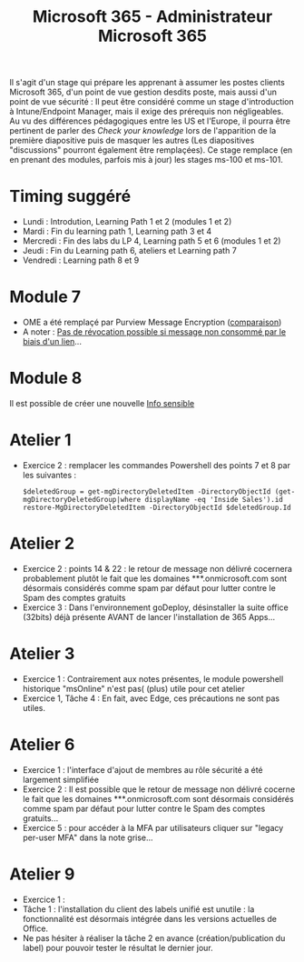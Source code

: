 ﻿---
title: Microsoft 365 - Administrateur Microsoft 365
goDeploy: true
m365: true
labs: https://github.com/MicrosoftLearning/MS-102T00-Microsoft-365-Administrator-Essentials/tree/master/Instructions/Labs
---
Il s'agit d'un stage qui prépare les apprenant à assumer les postes clients Microsoft 365, d'un point de vue gestion desdits poste, mais aussi d'un point de vue sécurité : 
Il peut être considéré comme un stage d'introduction à Intune/Endpoint Manager, mais il exige des prérequis non négligeables.
Au vu des différences pédagogiques entre les US et l'Europe, il pourra être pertinent de parler des *Check your knowledge* lors de l'apparition de la première diapositive puis de masquer les autres (Les diapositives "discussions" pourront également être remplaçées).
Ce stage remplace (en en prenant des modules, parfois mis à jour) les stages ms-100 et ms-101.

 
# Timing suggéré
- Lundi : Introdution, Learning Path 1 et 2 (modules 1 et 2)
- Mardi : Fin du learning path 1, Learning path 3 et 4
- Mercredi : Fin des labs du LP 4, Learning path 5 et 6 (modules 1 et 2)
- Jeudi : Fin du Learning path 6, ateliers et Learning path 7
- Vendredi : Learning path 8 et 9
# Module 7
- OME a été remplaçé par Purview Message Encryption ([comparaison](https://docs.microsoft.com/en-us/microsoft-365/compliance/ome-version-comparison?view=o365-worldwide#side-by-side-comparison-of-message-encryption-features-and-capabilities))  
- A noter : [Pas de révocation possible si message non consommé par le biais d'un lien](https://docs.microsoft.com/en-us/microsoft-365/compliance/revoke-ome-encrypted-mail?view=o365-worldwide#encrypted-emails-that-you-can-revoke)...  
# Module 8
Il est possible de créer une nouvelle [Info sensible](https://docs.microsoft.com/en-us/microsoft-365/compliance/create-a-custom-sensitive-information-type?view=o365-worldwide#create-a-custom-sensitive-information-type)  
# Atelier 1
- Exercice 2 : remplacer les commandes Powershell des points 7 et 8 par les suivantes :
  ```pwsh
  $deletedGroup = get-mgDirectoryDeletedItem -DirectoryObjectId (get-mgDirectoryDeletedGroup|where displayName -eq 'Inside Sales').id  
  restore-MgDirectoryDeletedItem -DirectoryObjectId $deletedGroup.Id
# Atelier 2
- Exercice 2 : points 14 & 22 : le retour de message non délivré cocernera probablement plutôt le fait que les domaines ***.onmicrosoft.com sont désormais considérés comme spam par défaut pour lutter contre le Spam des comptes gratuits
- Exercice 3 : Dans l'environnement goDeploy, désinstaller la suite office (32bits) déjà présente AVANT de lancer l'installation de 365 Apps...
# Atelier 3
- Exercice 1 : Contrairement aux notes présentes, le module powershell historique "msOnline" n'est pas( (plus) utile pour cet atelier
- Exercice 1, Tâche 4 : En fait, avec Edge, ces précautions ne sont pas utiles.
# Atelier 6
- Exercice 1 : l'interface d'ajout de membres au rôle sécurité a été largement simplifiée
- Exercice 2 : Il est possible que le retour de message non délivré cocerne le fait que les domaines ***.onmicrosoft.com sont désormais considérés comme spam par défaut pour lutter contre le Spam des comptes gratuits...
- Exercice 5 : pour accéder à la MFA par utilisateurs cliquer sur "legacy per-user MFA" dans la note grise...
# Atelier 9
- Exercice 1 :
- Tâche 1 : l'installation du client des labels unifié est unutile : la fonctionnalité est désormais intégrée dans les versions actuelles de Office.
- Ne pas hésiter à réaliser la tâche 2 en avance (création/publication du label) pour pouvoir tester le résultat le dernier jour.
